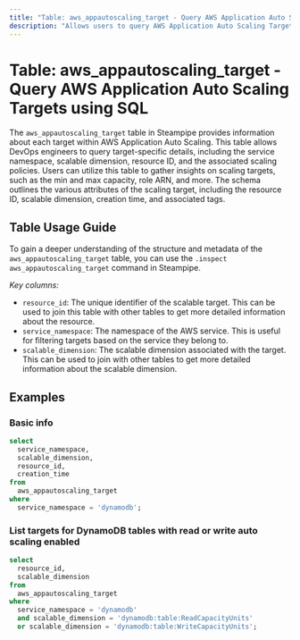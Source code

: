 ```yaml
---
title: "Table: aws_appautoscaling_target - Query AWS Application Auto Scaling Targets using SQL"
description: "Allows users to query AWS Application Auto Scaling Targets. This table provides information about each target, including the service namespace, scalable dimension, resource ID, and the associated scaling policies."
---
```


# Table: aws_appautoscaling_target - Query AWS Application Auto Scaling Targets using SQL

The `aws_appautoscaling_target` table in Steampipe provides information about each target within AWS Application Auto Scaling. This table allows DevOps engineers to query target-specific details, including the service namespace, scalable dimension, resource ID, and the associated scaling policies. Users can utilize this table to gather insights on scaling targets, such as the min and max capacity, role ARN, and more. The schema outlines the various attributes of the scaling target, including the resource ID, scalable dimension, creation time, and associated tags.

## Table Usage Guide

To gain a deeper understanding of the structure and metadata of the `aws_appautoscaling_target` table, you can use the `.inspect aws_appautoscaling_target` command in Steampipe.

*Key columns:*

- `resource_id`: The unique identifier of the scalable target. This can be used to join this table with other tables to get more detailed information about the resource.
- `service_namespace`: The namespace of the AWS service. This is useful for filtering targets based on the service they belong to.
- `scalable_dimension`: The scalable dimension associated with the target. This can be used to join with other tables to get more detailed information about the scalable dimension.

## Examples

### Basic info

```sql
select
  service_namespace,
  scalable_dimension,
  resource_id,
  creation_time
from
  aws_appautoscaling_target
where
  service_namespace = 'dynamodb';
```


### List targets for DynamoDB tables with read or write auto scaling enabled

```sql
select
  resource_id,
  scalable_dimension
from
  aws_appautoscaling_target
where
  service_namespace = 'dynamodb'
  and scalable_dimension = 'dynamodb:table:ReadCapacityUnits'
  or scalable_dimension = 'dynamodb:table:WriteCapacityUnits';
```
